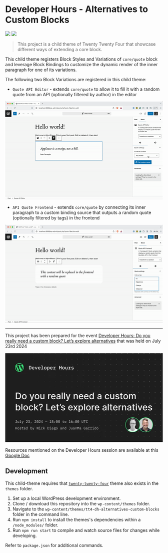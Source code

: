 # Developer Hours - Alternatives to Custom Blocks

[![](https://img.shields.io/badge/playground-live%20preview-blue?logo=wordpress)](https://playground.wordpress.net/?blueprint-url=https://raw.githubusercontent.com/wordpress-juanmaguitar/tt4-dh-alternatives-custom-blocks/main/_playground/blueprint.json) [![](https://img.shields.io/badge/excalidraw-project%20diagram-c2255c?logo=excalidraw)](https://excalidraw.com/#json=xE-cFmJvs7HvEt3_Yf5d0,lkXZcRhI0SjwdEzkQh1PwQ)

> This project is a child theme of Twenty Twenty Four that showcase different ways of extending a core block.

This child theme registers Block Styles and Variations of `core/quote` block and leverage Block Bindings to customize the dynamic render of the inner paragraph for one of its variations.

The following two Block Variations are registered in this child theme:

- `Quote API Editor` - extends `core/quote` to allow it to fill it with a random quote from an API (optionally filtered by author) in the editor

![quote api editor demo](./assets/quote-api-editor-demo.gif)

- `API Quote Frontend` - extends `core/quote` by connecting its inner paragraph to a custom binding source that outputs a random quote (optionally filtered by tags) in the frontend

![quote api frontend demo](./assets/quote-api-frontend-demo.gif)

---

This project has been prepared for the event [Developer Hours: Do you really need a custom block? Let’s explore alternatives](https://www.meetup.com/es-ES/learn-wordpress-online-workshops/events/301860423/?notificationId=1397062753762701312) that was held on July 23rd 2024

![Developer Hours cover](./assets/developer-hours-cover.png)

Resources mentioned on the Developer Hours session are available at this [Google Doc](https://docs.google.com/document/d/1myYoEehSPS6rhFMzpEq4h_v3z5Z4TTA_C1rJDG0Mk0U/edit)

## Development

This child-theme requires that [`twenty-twenty-four`](https://github.com/WordPress/WordPress/tree/master/wp-content/themes/twentytwentyfour) theme also exists in the `themes` folder.

1. Set up a local WordPress development environment.
2. Clone / download this repository into the `wp-content/themes` folder.
3. Navigate to the `wp-content/themes/tt4-dh-alternatives-custom-blocks` folder in the command line.
4. Run `npm install` to install the themes's dependencies within a `/node_modules/` folder.
5. Run `npm run start` to compile and watch source files for changes while developing.

Refer to `package.json` for additional commands.
